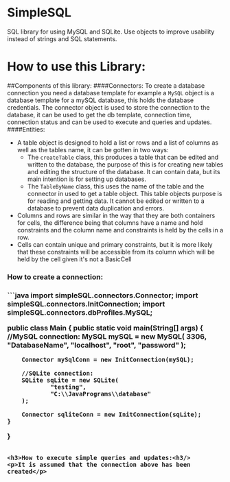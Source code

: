 # SimpleSQL
SQL library for using MySQL and SQLite. Use objects to improve usability instead of strings and SQL statements.
# How to use this Library:
##Components of this library:
####Connectors:
To create a database connection you need a database template for example a `MySQL` object is a database 
template for a mySQL database, this holds the database credentials. The connector object is used to store the 
connection to the database, it can be used to get the db template, connection time, connection status and can be 
used to execute and queries and updates.<br>
####Entities:
 - A table object is designed to hold a list or rows and a list of columns as well as the tables name, it can be gotten in 
   two ways: <br>
   - The `createTable` class, this produces a table that can be edited and written to the database, the purpose of this
     is for creating new tables and editing the structure of the database. It can contain data, but its main intention is for 
     setting up databases.<br>
   - The `TableByName` class, this uses the name of the table and the connector in used to get a table object. This table 
     objects purpose is for reading and getting data. It cannot be edited or written to a database to prevent data 
     duplication and errors.
 - Columns and rows are similar in the way that they are both containers for cells, the 
   difference being that columns have a name and hold constraints and the column name and constraints is held by the 
   cells in a row.
 - Cells can contain unique and primary constraints, but it is more likely that these constraints will be accessible from 
   its column which will be held by the cell given it's not a BasicCell


<h3>How to create a connection:<h3/>
```java
import simpleSQL.connectors.Connector;
import simpleSQL.connectors.InitConnection;
import simpleSQL.connectors.dbProfiles.MySQL;

public class Main {
    public static void main(String[] args) {
        //MySQL connection:
        MySQL mySQL = new MySQL(
                3306,
                "DatabaseName",
                "localhost",
                "root",
                "password"
        );

        Connector mySqlConn = new InitConnection(mySQL);

        //SQLite connection:
        SQLite sqLite = new SQLite(
                "testing",
                "C:\\JavaPrograms\\database"
        );

        Connector sqliteConn = new InitConnection(sqLite);
    }
}
```

<h3>How to execute simple queries and updates:<h3/>
<p>It is assumed that the connection above has been created</p>
